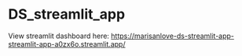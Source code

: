 # DS_streamlit_app
View streamlit dashboard here: https://marisanlove-ds-streamlit-app-streamlit-app-a0zx6o.streamlit.app/ 
